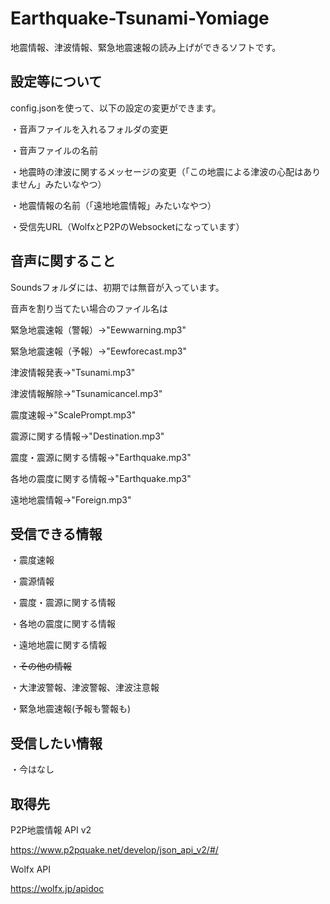 # Earthquake-Tsunami-Yomiage
地震情報、津波情報、緊急地震速報の読み上げができるソフトです。

## 設定等について

config.jsonを使って、以下の設定の変更ができます。

・音声ファイルを入れるフォルダの変更

・音声ファイルの名前

・地震時の津波に関するメッセージの変更（「この地震による津波の心配はありません」みたいなやつ）

・地震情報の名前（「遠地地震情報」みたいなやつ）

・受信先URL（WolfxとP2PのWebsocketになっています）

## 音声に関すること

Soundsフォルダには、初期では無音が入っています。

音声を割り当てたい場合のファイル名は

緊急地震速報（警報）→"Eewwarning.mp3"

緊急地震速報（予報）→"Eewforecast.mp3"

津波情報発表→"Tsunami.mp3"

津波情報解除→"Tsunamicancel.mp3"

震度速報→"ScalePrompt.mp3"

震源に関する情報→"Destination.mp3"

震度・震源に関する情報→"Earthquake.mp3"

各地の震度に関する情報→"Earthquake.mp3"

遠地地震情報→"Foreign.mp3"

## 受信できる情報
・震度速報

・震源情報

・震度・震源に関する情報

・各地の震度に関する情報

・遠地地震に関する情報

・~~その他の情報~~

・大津波警報、津波警報、津波注意報

・緊急地震速報(予報も警報も)
## 受信したい情報

・今はなし

## 取得先
P2P地震情報 API v2

https://www.p2pquake.net/develop/json_api_v2/#/

Wolfx API

https://wolfx.jp/apidoc
